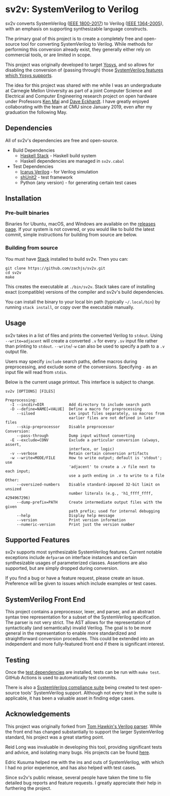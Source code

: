 # sv2v: SystemVerilog to Verilog

sv2v converts SystemVerilog ([IEEE 1800-2017]) to Verilog ([IEEE 1364-2005]),
with an emphasis on supporting synthesizable language constructs.

[IEEE 1800-2017]: https://ieeexplore.ieee.org/servlet/opac?punumber=8299593
[IEEE 1364-2005]: https://ieeexplore.ieee.org/servlet/opac?punumber=10779

The primary goal of this project is to create a completely free and open-source
tool for converting SystemVerilog to Verilog. While methods for performing this
conversion already exist, they generally either rely on commercial tools, or are
limited in scope.

This project was originally developed to target [Yosys], and so allows for
disabling the conversion of (passing through) those [SystemVerilog features
which Yosys supports].

[Yosys]: http://www.clifford.at/yosys/
[SystemVerilog features which Yosys supports]: https://github.com/YosysHQ/yosys#supported-features-from-systemverilog

The idea for this project was shared with me while I was an undergraduate at
Carnegie Mellon University as part of a joint Computer Science and Electrical
and Computer Engineering research project on open hardware under Professors [Ken
Mai] and [Dave Eckhardt]. I have greatly enjoyed collaborating with the team at
CMU since January 2019, even after my graduation the following May.

[Ken Mai]: https://engineering.cmu.edu/directory/bios/mai-kenneth.html
[Dave Eckhardt]: https://www.cs.cmu.edu/~davide/


## Dependencies

All of sv2v's dependencies are free and open-source.

* Build Dependencies
    * [Haskell Stack](https://www.haskellstack.org/) - Haskell build system
    * Haskell dependencies are managed in `sv2v.cabal`
* Test Dependencies
    * [Icarus Verilog](http://iverilog.icarus.com) - for Verilog simulation
    * [shUnit2](https://github.com/kward/shunit2) - test framework
    * Python (any version) - for generating certain test cases


## Installation

### Pre-built binaries

Binaries for Ubuntu, macOS, and Windows are available on the [releases page]. If
your system is not covered, or you would like to build the latest commit, simple
instructions for building from source are below.

[releases page]: https://github.com/zachjs/sv2v/releases

### Building from source

You must have [Stack] installed to build sv2v. Then you can:

[Stack]: https://www.haskellstack.org/

```
git clone https://github.com/zachjs/sv2v.git
cd sv2v
make
```

This creates the executable at `./bin/sv2v`. Stack takes care of installing
exact (compatible) versions of the compiler and sv2v's build dependencies.

You can install the binary to your local bin path (typically `~/.local/bin`) by
running `stack install`, or copy over the executable manually.


## Usage

sv2v takes in a list of files and prints the converted Verilog to `stdout`.
Using `--write=adjacent` will create a converted `.v` for every `.sv` input file
rather than printing to `stdout`. `--write`/`-w` can also be used to specify a
path to a `.v` output file.

Users may specify `include` search paths, define macros during preprocessing,
and exclude some of the conversions. Specifying `-` as an input file will read
from `stdin`.

Below is the current usage printout. This interface is subject to change.

```
sv2v [OPTIONS] [FILES]

Preprocessing:
  -I --incdir=DIR           Add directory to include search path
  -D --define=NAME[=VALUE]  Define a macro for preprocessing
     --siloed               Lex input files separately, so macros from
                            earlier files are not defined in later files
     --skip-preprocessor    Disable preprocessor
Conversion:
     --pass-through         Dump input without converting
  -E --exclude=CONV         Exclude a particular conversion (always, assert,
                            interface, or logic)
  -v --verbose              Retain certain conversion artifacts
  -w --write=MODE/FILE      How to write output; default is 'stdout'; use
                            'adjacent' to create a .v file next to each input;
                            use a path ending in .v to write to a file
Other:
     --oversized-numbers    Disable standard-imposed 32-bit limit on unsized
                            number literals (e.g., 'h1_ffff_ffff, 4294967296)
     --dump-prefix=PATH     Create intermediate output files with the given
                            path prefix; used for internal debugging
     --help                 Display help message
     --version              Print version information
     --numeric-version      Print just the version number
```


## Supported Features

sv2v supports most synthesizable SystemVerilog features. Current notable
exceptions include `defparam` on interface instances and certain synthesizable
usages of parameterized classes. Assertions are also supported, but are simply
dropped during conversion.

If you find a bug or have a feature request, please create an issue. Preference
will be given to issues which include examples or test cases.


## SystemVerilog Front End

This project contains a preprocessor, lexer, and parser, and an abstract syntax
tree representation for a subset of the SystemVerilog specification. The parser
is not very strict. The AST allows for the representation of syntactically (and
semantically) invalid Verilog. The goal is to be more general in the
representation to enable more standardized and straightforward conversion
procedures. This could be extended into an independent and more fully-featured
front end if there is significant interest.


## Testing

Once the [test dependencies](#dependencies) are installed, tests can be run with
`make test`. GitHub Actions is used to automatically test commits.

There is also a [SystemVerilog compliance suite] being created to test
open-source tools' SystemVerilog support. Although not every test in the suite
is applicable, it has been a valuable asset in finding edge cases.

[SystemVerilog compliance suite]: https://github.com/SymbiFlow/sv-tests


## Acknowledgements

This project was originally forked from [Tom Hawkin's Verilog parser]. While the
front end has changed substantially to support the larger SystemVerilog
standard, his project was a great starting point.

[Tom Hawkin's Verilog parser]: https://github.com/tomahawkins/verilog

Reid Long was invaluable in developing this tool, providing significant tests
and advice, and isolating many bugs. His projects can be found
[here](https://bitbucket.org/ReidLong/).

Edric Kusuma helped me with the ins and outs of SystemVerilog, with which I had
no prior experience, and has also helped with test cases.

Since sv2v's public release, several people have taken the time to file detailed
bug reports and feature requests. I greatly appreciate their help in furthering
the project.
